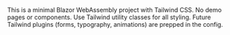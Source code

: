 <!-- Use this file to provide workspace-specific custom instructions to Copilot. For more details, visit https://code.visualstudio.com/docs/copilot/copilot-customization#_use-a-githubcopilotinstructionsmd-file -->

This is a minimal Blazor WebAssembly project with Tailwind CSS. No demo pages or components. Use Tailwind utility classes for all styling. Future Tailwind plugins (forms, typography, animations) are prepped in the config.

